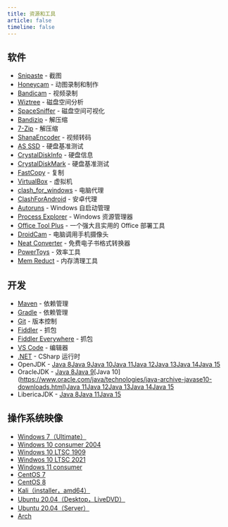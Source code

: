 ```yaml
---
title: 资源和工具
article: false
timeline: false
---
```


## 软件

- [Snipaste](https://dl.snipaste.com/win-x64-beta-cn) - 截图
- [Honeycam](http://www.bandisoft.com/honeycam/beta/) - 动图录制和制作
- [Bandicam](https://www.bandicam.cn/downloads/ing/) - 视频录制
- [Wiztree](https://www.diskanalyzer.com/) - 磁盘空间分析
- [SpaceSniffer](http://www.uderzo.it/main_products/space_sniffer/download_alt.html) - 磁盘空间可视化
- [Bandizip](http://www.bandisoft.com/bandizip/dl/) - 解压缩
- [7-Zip](https://www.7-zip.org/a/7z2000-x64.exe) - 解压缩
- [ShanaEncoder](https://shana.pe.kr/shanaencoder_download) - 视频转码
- [AS SSD](https://www.alex-is.de/progs/AS%20SSD%20Benchmark.zip) - 硬盘基准测试
- [CrystalDiskInfo](https://crystalmark.info/en/download/) - 硬盘信息
- [CrystalDiskMark](https://crystalmark.info/en/download/) - 硬盘基准测试
- [FastCopy](https://dforest.watch.impress.co.jp/library/f/fastcopy/11574/FastCopy392_installer.exe) - 复制
- [VirtualBox](https://www.virtualbox.org/wiki/Downloads) - 虚拟机
- [clash_for_windows](https://github.com/Fndroid/clash_for_windows_pkg/releases/download/0.15.2/Clash.for.Windows.Setup.0.15.2.exe) - 电脑代理
- [ClashForAndroid](https://github.com/Kr328/ClashForAndroid/releases/download/v2.3.14/app-x86_64-release.apk) - 安卓代理
- [Autoruns](https://docs.microsoft.com/en-us/sysinternals/downloads/autoruns) - Windows 自启动管理
- [Process Explorer](https://docs.microsoft.com/en-us/sysinternals/downloads/process-explorer) - Windows 资源管理器
- [Office Tool Plus](https://otp.landian.vip/zh-cn/) - 一个强大且实用的 Office 部署工具
- [DroidCam](https://www.dev47apps.com/) - 电脑调用手机摄像头
- [Neat Converter](https://neat-reader.cn/downloads/converter) - 免费电子书格式转换器
- [PowerToys](https://github.com/microsoft/PowerToys) - 效率工具
- [Mem Reduct](https://www.henrypp.org/) - 内存清理工具

## 开发

+ [Maven](https://mirror.bit.edu.cn/apache/maven/maven-3/3.6.3/binaries/apache-maven-3.6.3-bin.tar.gz) - 依赖管理
+ [Gradle](https://services.gradle.org/disributions/gradle-6.4.1-all.zip) - 依赖管理
+ [Git](https://git-scm.com/download/win) - 版本控制
+ [Fiddler](https://telerik-fiddler.s3.amazonaws.com/fiddler/FiddlerSetup.exe) - 抓包
+ [Fiddler Everywhere](https://downloads.getfiddler.com/win/Fiddler%20Everywhere%201.4.1.exe) - 抓包
+ [VS Code](https://code.visualstudio.com/sha/download?build=stable&os=win32-x64-user) - 编辑器
+ [.NET](https://dotnet.microsoft.com/download) - CSharp 运行时
+ OpenJDK - [Java 8](https://mirrors.tuna.tsinghua.edu.cn/AdoptOpenJDK/8/jdk/x64/windows/)[Java 9](https://mirrors.tuna.tsinghua.edu.cn/AdoptOpenJDK/9/jdk/x64/windows/)[Java 10](https://mirrors.tuna.tsinghua.edu.cn/AdoptOpenJDK/10/jdk/x64/windows/)[Java 11](https://mirrors.tuna.tsinghua.edu.cn/AdoptOpenJDK/11/jdk/x64/windows/)[Java 12](https://mirrors.tuna.tsinghua.edu.cn/AdoptOpenJDK/12/jdk/x64/windows/)[Java 13](https://mirrors.tuna.tsinghua.edu.cn/AdoptOpenJDK/13/jdk/x64/windows/)[Java 14](https://mirrors.tuna.tsinghua.edu.cn/AdoptOpenJDK/14/jdk/x64/windows/)[Java 15](https://mirrors.tuna.tsinghua.edu.cn/AdoptOpenJDK/15/jdk/x64/windows/)
+ OracleJDK - [Java 8](https://www.oracle.com/java/technologies/javase/javase8u211-later-archive-downloads.html)[Java 9](https://www.jianguoyun.com/p/Deix2OgQ3f74Bxj9ypYD](https://www.oracle.com/java/technologies/javase/javase9-archive-downloads.html))[Java 10](https://www.oracle.com/java/technologies/java-archive-javase10-downloads.html)[Java 11](https://www.oracle.com/java/technologies/javase/jdk11-archive-downloads.html)[Java 12](https://www.oracle.com/java/technologies/javase/jdk12-archive-downloads.html)[Java 13](https://www.oracle.com/java/technologies/javase/jdk13-archive-downloads.html)[Java 14](https://www.oracle.com/java/technologies/javase/jdk14-archive-downloads.html)[Java 15](https://www.oracle.com/java/technologies/javase/jdk15-archive-downloads.html)
+ LibericaJDK - [Java 8](https://bell-sw.com/pages/downloads/#/java-8-lts)[Java 11](https://bell-sw.com/pages/downloads/#/java-11-lts)[Java 15](https://bell-sw.com/pages/downloads/#/java-15-current)

## 操作系统映像

+ [Windows 7（Ultimate）](ed2k://|file|cn_windows_7_ultimate_x64_dvd_x15-66043.iso|3341268992|7DD7FA757CE6D2DB78B6901F81A6907A|)
+ [Windows 10 consumer 2004](magnet:?xt=urn:btih:B9885DA8DCFA38DBAA6BE1DC649807A6E5E3C4CF&dn=cn_windows_10_consumer_editions_version_2004_updated_may_2020_x64_dvd_5a83cf4e.iso&xl=5260658688)
+ [Windows 10 LTSC 1909](ed2k://|file|cn_windows_10_enterprise_ltsc_2019_x64_dvd_9c09ff24.iso|4478906368|E7C526499308841A4A6D116C857DB669|/)
+ [Windwos 10 LTSC 2021](ed2k://|file|SW_DVD9_WIN_ENT_LTSC_2021_64BIT_ChnSimp_MLF_X22-84402.ISO|5044211712|1555B7DCA052B5958EE68DB58A42408D|/)
+ [Windows 11 consumer](ed2k://|file|zh-cn_windows_11_consumer_editions_x64_dvd_904f13e4.iso|5517273088|DFD1AE88E36516B87382FC3D3D3F46AD|/)
+ [CentOS 7](https://mirrors.tuna.tsinghua.edu.cn/centos/7.8.2003/isos/x86_64/CentOS-7-x86_64-DVD-2003.iso)
+ [CentOS 8](https://mirrors.tuna.tsinghua.edu.cn/centos/8.2.2004/isos/x86_64/CentOS-8.2.2004-x86_64-dvd1.iso)
+ [Kali（installer，amd64）](https://mirrors.tuna.tsinghua.edu.cn/kali-images/current/kali-linux-2020.2-installer-amd64.iso)
+ [Ubuntu 20.04（Desktop，LiveDVD）](https://mirrors.tuna.tsinghua.edu.cn/ubuntu-releases/focal/ubuntu-20.04-desktop-amd64.iso)
+ [Ubuntu 20.04（Server）](https://mirrors.tuna.tsinghua.edu.cn/ubuntu-releases/focal/ubuntu-20.04-live-server-amd64.iso)
+ [Arch](https://mirrors.tuna.tsinghua.edu.cn/archlinux/iso/latest/archlinux-2023.06.01-x86_64.iso)
